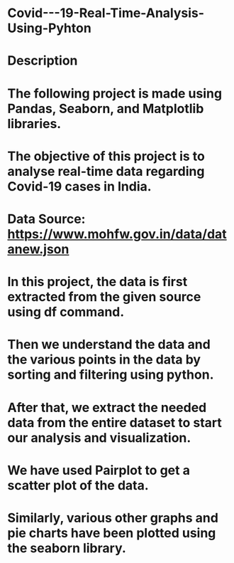 # Covid---19-Real-Time-Analysis-Using-Pyhton

# Description 
# The following project is made using Pandas, Seaborn, and Matplotlib libraries.

# The objective of this project is to analyse real-time data regarding Covid-19 cases in India.
# Data Source: https://www.mohfw.gov.in/data/datanew.json

# In this project, the data is first extracted from the given source using df command.
# Then we understand the data and the various points in the data by sorting and filtering using python.

# After that, we extract the needed data from the entire dataset to start our analysis and visualization.

# We have used Pairplot to get a scatter plot of the data.
# Similarly, various other graphs and pie charts have been plotted using the seaborn library.
